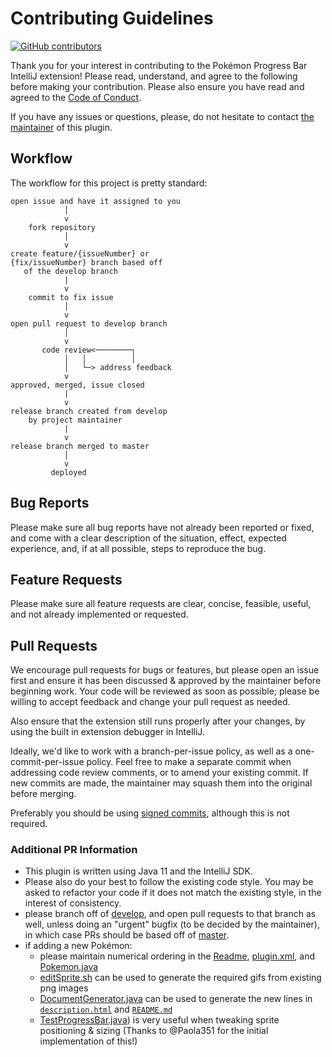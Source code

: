 # Contributing Guidelines

[![GitHub contributors](https://img.shields.io/github/contributors/kagof/intellij-pokemon-progress)](https://github.com/kagof/intellij-pokemon-progress/graphs/contributors)

Thank you for your interest in contributing to the Pokémon Progress Bar IntelliJ extension! Please read, understand, and agree to the following before making your contribution. Please also ensure you have read and agreed to the [Code of Conduct](CODE_OF_CONDUCT.md).

If you have any issues or questions, please, do not hesitate to contact [the maintainer](https://github.com/kagof) of this plugin.

## Workflow

The workflow for this project is pretty standard:

```none
open issue and have it assigned to you
            │
            v
    fork repository
            │
            v
create feature/{issueNumber} or 
{fix/issueNumber} branch based off
   of the develop branch
            |
            v
    commit to fix issue
            │
            v
open pull request to develop branch
            │
            v
       code review<────────┐
            │   │          │
            │   └─> address feedback
            v
approved, merged, issue closed
            |
            v
release branch created from develop
    by project maintainer
            |
            v
release branch merged to master
            │
            v
         deployed
```

## Bug Reports

Please make sure all bug reports have not already been reported or fixed, and come with a clear description of the situation, effect, expected experience, and, if at all possible, steps to reproduce the bug.

## Feature Requests

Please make sure all feature requests are clear, concise, feasible, useful, and not already implemented or requested.

## Pull Requests

We encourage pull requests for bugs or features, but please open an issue first and ensure it has been discussed & approved by the maintainer before beginning work. Your code will be reviewed as soon as possible; please be willing to accept feedback and change your pull request as needed.

Also ensure that the extension still runs properly after your changes, by using the built in extension debugger in IntelliJ.

Ideally, we'd like to work with a branch-per-issue policy, as well as a one-commit-per-issue policy. Feel free to make a separate commit when addressing code review comments, or to amend your existing commit. If new commits are made, the maintainer may squash them into the original before merging.

Preferably you should be using [signed commits](https://help.github.com/en/articles/signing-commits), although this is not required.

### Additional PR Information

* This plugin is written using Java 11 and the IntelliJ SDK.
* Please also do your best to follow the existing code style. You may be asked to refactor your code if it does not match the existing style, in the interest of consistency.
* please branch off of [develop](https://github.com/kagof/intellij-pokemon-progress/tree/develop), and open pull requests to that branch as well, unless doing an "urgent" bugfix (to be decided by the maintainer), in which case PRs should be based off of [master](https://github.com/kagof/intellij-pokemon-progress/tree/master).
* if adding a new Pokémon:
    * please maintain numerical ordering in the [Readme](README.md), [plugin.xml](src/main/resources/META-INF/plugin.xml), and [Pokemon.java](src/main/java/com/kagof/intellij/plugins/pokeprogress/Pokemon.java)
    * [editSprite.sh](editSprite.sh) can be used to generate the required gifs from existing png images
    * [DocumentGenerator.java](src/test/java/com/kagof/intellij/plugins/pokeprogress/DocumentationGenerator.java) can be used to generate the new lines in [`description.html`](./description.html) and [`README.md`](README.md)
    * [TestProgressBar.java](src/test/java/com/kagof/intellij/plugins/pokeprogress/TestProgressBar.java)) is very useful when tweaking sprite positioning & sizing (Thanks to @Paola351 for the initial implementation of this!)
